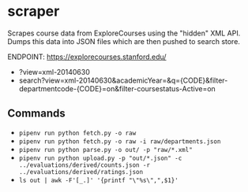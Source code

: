 # scraper

Scrapes course data from ExploreCourses using the "hidden" XML API. Dumps this data into JSON files which are then pushed to search store.

ENDPOINT: https://explorecourses.stanford.edu/

- ?view=xml-20140630
- search?view=xml-20140630&academicYear=&q={CODE}&filter-departmentcode-{CODE}=on&filter-coursestatus-Active=on

## Commands

- `pipenv run python fetch.py -o raw`
- `pipenv run python fetch.py -o raw -i raw/departments.json`
- `pipenv run python parse.py -o out/ -p "raw/*.xml"`
- `pipenv run python upload.py -p "out/*.json" -c ../evaluations/derived/counts.json -r ../evaluations/derived/ratings.json`
- `ls out | awk -F'[_.]' '{printf "\"%s\",",$1}'`
